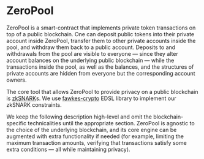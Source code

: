 # ZeroPool

ZeroPool is a smart-contract that implements private token transactions on
top of a public blockchain. One can deposit public tokens into their private
account inside ZeroPool, transfer them to other private accounts inside the
pool, and withdraw them back to a public account. Deposits to and withdrawals
from the pool are visible to everyone — since they alter account balances on
the underlying public blockchain — while the transactions inside the pool, as
well as the balances, and the structures of private accounts are hidden from
everyone but the corresponding account owners.

The core tool that allows ZeroPool to provide privacy on a public blockchain is
[zkSNARK](https://en.wikipedia.org/wiki/Non-interactive_zero-knowledge_proof)s.
We use [fawkes-crypto](/docs/fawkes-crypto) EDSL library to implement our
zkSNARK constraints.

We keep the following description high-level and omit the blockchain-specific
technicalities until the appropriate section. ZeroPool is agnostic to the
choice of the underlying blockchain, and its core engine can be augmented with
extra functionality if needed (for example, limiting the maximum transaction
amounts, verifying that transactions satisfy some extra conditions — all while
maintaining privacy).
